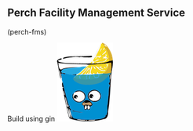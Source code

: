 ## Perch Facility Management Service
(perch-fms)


Build using gin [![gin](https://github.com/zob456/perch-fms/blob/main/imgs/gin_logo.png?raw=true)](https://pkg.go.dev/github.com/gin-gonic/gin#section-readme)